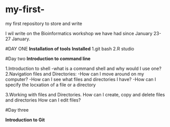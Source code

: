 # my-first-
my first repository to store and write


I wil write on the Bioinformatics workshop we have had since January 23-27 January.


#DAY ONE
**Installation of tools**
**Installed**
1.git bash 
2.R studio

#Day two
**Introduction to command line**

1.Introduction to shell
-what is a command shell and why would I use one?
2.Navigation files and Directories:
-How can I move around on my computer?
-How can I see what files and directories I have?
-How can I specify the locxation of a file or a directory

3.Working with files and Directories. How can I create, copy and delete files and directories
How can I edit files?


#Day three

**Introduction to Git**

